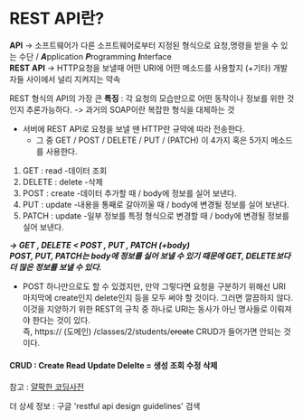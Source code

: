 # REST API란?
**API** -> 소프트웨어가 다른 소프트웨어로부터 지정된 형식으로 요청,명령을 받을 수 있는 수단 / ***A***pplication ***P***rogramming ***I***nterface      
**REST API** -> HTTP요청을 보낼때 어떤 URI에 어떤 메소드를 사용할지 (+기타) 개발자들 사이에서 널리 지켜지는 약속 

REST 형식의 API의 가장 큰 **특징** : 각 요청의 모습만으로 어떤 동작이나 정보를 위한 것인지 추론가능하다.
-> 과거의 SOAP이란 복잡한 형식을 대체하는 것   

- 서버에 REST API로 요청을 보낼 땐 HTTP란 규약에 따라 전송한다.   
   - 그 중 GET / POST / DELETE / PUT / (PATCH) 이 4가지 혹은 5가지 메소드를 사용한다.   
1. GET : read       -데이터 조회
2. DELETE : delete  -삭제
3. POST : create    -데이터 추가할 때   / body에 정보를 실어 보낸다. 
4. PUT : update     -내용을 통째로 갈아끼울 때 / body에 변경될 정보를 실어 보낸다.
5. PATCH : update   -일부 정보를 특정 형식으로 변경할 때 / body에 변경될 정보를 실어 보낸다.   

***-> GET , DELETE < POST , PUT , PATCH (+body)   
POST, PUT, PATCH는 body에 정보를 실어 보낼 수 있기 때문에 GET, DELETE보다 더 많은 정보를 보낼 수 있다.***
   
- POST 하나만으로도 할 수 있겠지만, 만약 그렇다면 요청을 구분하기 위해선 URI 마지막에 create인지 delete인지 등을 모두 써야 할 것이다.
그러면 깔끔하지 않다. 이것을 지양하기 위한 REST의 규칙 중 하나로 URI는 동사가 아닌 명사들로 이뤄져야 한다는 것이 있다.    
즉, https:// (도메인) /classes/2/students/~~create~~    CRUD가 들어가면 안되는 것이다.
   
   
   
#### CRUD : Create Read Update Delelte = 생성 조회 수정 삭제   
   
참고 : [얄팍한 코딩사전](https://youtu.be/iOueE9AXDQQ)   

더 상세 정보 : 구글 'restful api design guidelines' 검색   
   
      
         
         
